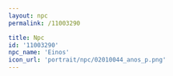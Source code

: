 ```yaml
---
layout: npc
permalink: /11003290

title: Npc
id: '11003290'
npc_name: 'Einos'
icon_url: 'portrait/npc/02010044_anos_p.png'
---
```

